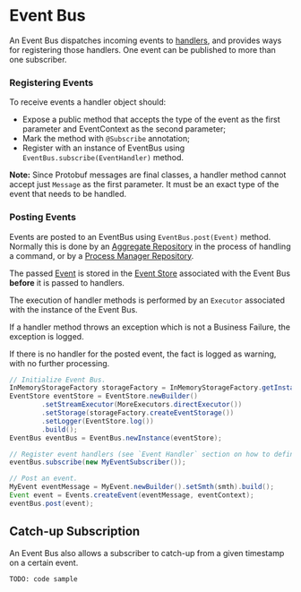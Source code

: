 # Event Bus

An Event Bus dispatches incoming events to [handlers](./event-handler.md), and provides ways for registering those handlers. One event can be published to more than one subscriber.

### Registering Events
To receive events a handler object should:
 * Expose a public method that accepts the type of the event as the first parameter and EventContext as the second parameter;
 * Mark the method with `@Subscribe` annotation;
 * Register with an instance of EventBus using `EventBus.subscribe(EventHandler)` method.
 
 **Note:** Since Protobuf messages are final classes, a handler method cannot accept just `Message` as the first parameter. It must be an exact type of the event that needs to be handled.
 
### Posting Events
Events are posted to an EventBus using `EventBus.post(Event)` method. Normally this is done by an [Aggregate Repository](./repository.md) in the process of handling a command, or by a [Process Manager Repository](./repository.md).

The passed [Event](../biz-model/event.md) is stored in the [Event Store](./event-store.md) associated with the Event Bus **before**  it is passed to handlers.

The execution of handler methods is performed by an `Executor` associated with the instance of the Event Bus.

If a handler method throws an exception which is not a Business Failure, the exception is logged.

If there is no handler for the posted event, the fact is logged as warning, with no further processing.

``````java
// Initialize Event Bus.
InMemoryStorageFactory storageFactory = InMemoryStorageFactory.getInstance();
EventStore eventStore = EventStore.newBuilder()
        .setStreamExecutor(MoreExecutors.directExecutor())
        .setStorage(storageFactory.createEventStorage())
        .setLogger(EventStore.log())
        .build();
EventBus eventBus = EventBus.newInstance(eventStore);

// Register event handlers (see `Event Handler` section on how to define them).
eventBus.subscribe(new MyEventSubscriber());

// Post an event.
MyEvent eventMessage = MyEvent.newBuilder().setSmth(smth).build();
Event event = Events.createEvent(eventMessage, eventContext);
eventBus.post(event);

``````

## Catch-up Subscription

An Event Bus also allows a subscriber to catch-up from a given timestamp on a certain event.

`TODO: code sample`